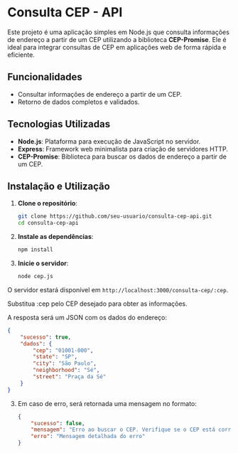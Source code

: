 
# Consulta CEP - API

Este projeto é uma aplicação simples em Node.js que consulta informações de endereço a partir de um CEP utilizando a biblioteca **CEP-Promise**. Ele é ideal para integrar consultas de CEP em aplicações web de forma rápida e eficiente.

## Funcionalidades

- Consultar informações de endereço a partir de um CEP.
- Retorno de dados completos e validados.

## Tecnologias Utilizadas

- **Node.js**: Plataforma para execução de JavaScript no servidor.
- **Express**: Framework web minimalista para criação de servidores HTTP.
- **CEP-Promise**:  Biblioteca para buscar os dados de endereço a partir de um CEP.

## Instalação e Utilização

1. **Clone o repositório**:
   ```bash
   git clone https://github.com/seu-usuario/consulta-cep-api.git
   cd consulta-cep-api
   ```

2. **Instale as dependências**:
   ```bash
   npm install
   ```

3. **Inicie o servidor**:
   ```bash
   node cep.js
   ```
O servidor estará disponível em `http://localhost:3000/consulta-cep/:cep`.

Substitua :cep pelo CEP desejado para obter as informações.

 A resposta será um JSON com os dados do endereço:
   ```json
   {
       "sucesso": true,
       "dados": {
           "cep": "01001-000",
           "state": "SP",
           "city": "São Paulo",
           "neighborhood": "Sé",
           "street": "Praça da Sé"
       }
   }
   ```

3. Em caso de erro, será retornada uma mensagem no formato:
   ```json
   {
       "sucesso": false,
       "mensagem": "Erro ao buscar o CEP. Verifique se o CEP está correto.",
       "erro": "Mensagem detalhada do erro"
   }
   ```
